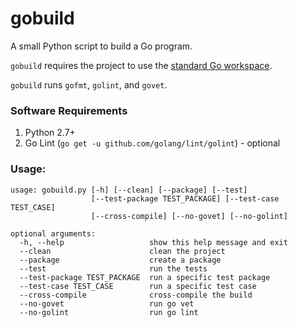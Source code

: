 # gobuild
A small Python script to build a Go program.

`gobuild` requires the project to use the [standard Go workspace](https://golang.org/doc/code.html).

`gobuild` runs `gofmt`, `golint`, and `govet`.

### Software Requirements
1. Python 2.7+
2. Go Lint (`go get -u github.com/golang/lint/golint`) - optional

### Usage:
    usage: gobuild.py [-h] [--clean] [--package] [--test]
                      [--test-package TEST_PACKAGE] [--test-case TEST_CASE]
                      [--cross-compile] [--no-govet] [--no-golint]

    optional arguments:
      -h, --help                   show this help message and exit
      --clean                      clean the project
      --package                    create a package
      --test                       run the tests
      --test-package TEST_PACKAGE  run a specific test package
      --test-case TEST_CASE        run a specific test case
      --cross-compile              cross-compile the build
      --no-govet                   run go vet
      --no-golint                  run go lint